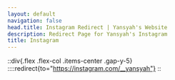```yaml
---
layout: default
navigation: false
head.title: Instagram Redirect | Yansyah's Website
description: Redirect Page for Yansyah's Instagram
title: Instagram
---
```


::div{.flex .flex-col .items-center .gap-y-5}
::::redirect{to="https://instagram.com/__yansyah"}
::
